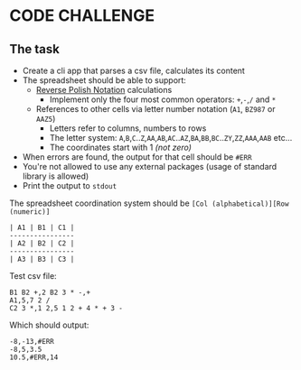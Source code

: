 CODE CHALLENGE
==============

## The task

- Create a cli app that parses a csv file, calculates its content
- The spreadsheet should be able to support:
	- [Reverse Polish Notation](https://en.wikipedia.org/wiki/Reverse_Polish_notation) calculations
		- Implement only the four most common operators: `+`,`-`,`/` and `*`
	- References to other cells via letter number notation (`A1`, `BZ987` or `AAZ5`)
		- Letters refer to columns, numbers to rows
		- The letter system: `A`,`B`,`C`..`Z`,`AA`,`AB`,`AC`..`AZ`,`BA`,`BB`,`BC`..`ZY`,`ZZ`,`AAA`,`AAB` etc…
		- The coordinates start with 1 _(not zero)_
- When errors are found, the output for that cell should be `#ERR`
- You're not allowed to use any external packages (usage of standard library is allowed)
- Print the output to `stdout`

The spreadsheet coordination system should be `[Col (alphabetical)][Row (numeric)]`

```
| A1 | B1 | C1 |
----------------
| A2 | B2 | C2 |
----------------
| A3 | B3 | C3 |
```

Test csv file:

```
B1 B2 +,2 B2 3 * -,+
A1,5,7 2 /
C2 3 *,1 2,5 1 2 + 4 * + 3 -
```

Which should output:

```
-8,-13,#ERR
-8,5,3.5
10.5,#ERR,14
```
